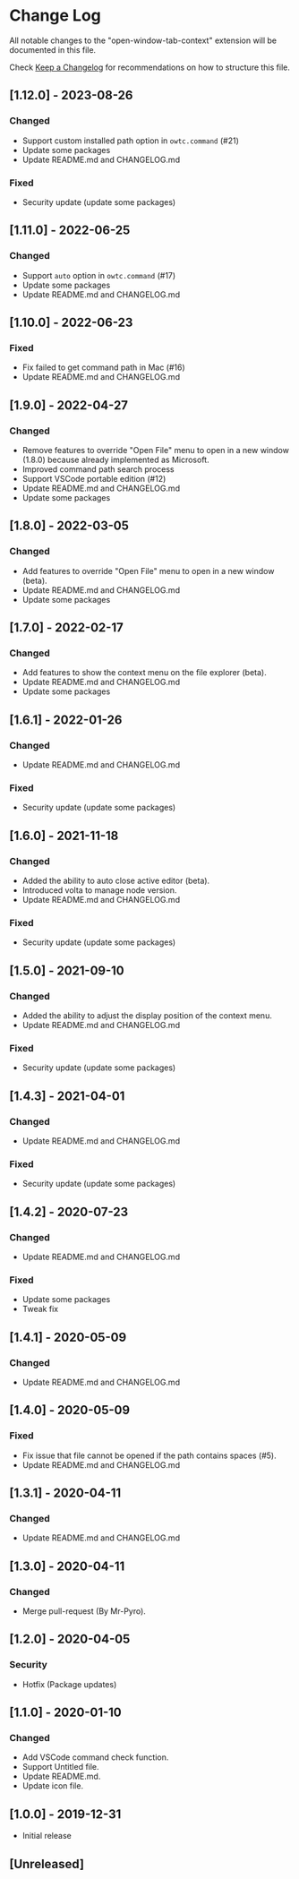 # Change Log

All notable changes to the "open-window-tab-context" extension will be documented in this file.

Check [Keep a Changelog](http://keepachangelog.com/) for recommendations on how to structure this file.

## [1.12.0] - 2023-08-26
### Changed
- Support custom installed path option in ```owtc.command``` (#21)
- Update some packages
- Update README.md and CHANGELOG.md
### Fixed
- Security update (update some packages)

## [1.11.0] - 2022-06-25
### Changed
- Support ```auto``` option in ```owtc.command``` (#17)
- Update some packages
- Update README.md and CHANGELOG.md

## [1.10.0] - 2022-06-23
### Fixed
- Fix failed to get command path in Mac (#16)
- Update README.md and CHANGELOG.md

## [1.9.0] - 2022-04-27
### Changed
- Remove features to override "Open File" menu to open in a new window (1.8.0) because already implemented as Microsoft.
- Improved command path search process
- Support VSCode portable edition (#12)
- Update README.md and CHANGELOG.md
- Update some packages

## [1.8.0] - 2022-03-05
### Changed
- Add features to override "Open File" menu to open in a new window (beta).
- Update README.md and CHANGELOG.md
- Update some packages

## [1.7.0] - 2022-02-17
### Changed
- Add features to show the context menu on the file explorer (beta).
- Update README.md and CHANGELOG.md
- Update some packages

## [1.6.1] - 2022-01-26
### Changed
- Update README.md and CHANGELOG.md
### Fixed
- Security update (update some packages)
 
## [1.6.0] - 2021-11-18
### Changed
- Added the ability to auto close active editor (beta).
- Introduced volta to manage node version.
- Update README.md and CHANGELOG.md
### Fixed
- Security update (update some packages)

## [1.5.0] - 2021-09-10
### Changed
- Added the ability to adjust the display position of the context menu.
- Update README.md and CHANGELOG.md
### Fixed
- Security update (update some packages)

## [1.4.3] - 2021-04-01
### Changed
- Update README.md and CHANGELOG.md
### Fixed
- Security update (update some packages)

## [1.4.2] - 2020-07-23
### Changed
- Update README.md and CHANGELOG.md
### Fixed
- Update some packages
- Tweak fix

## [1.4.1] - 2020-05-09
### Changed
- Update README.md and CHANGELOG.md

## [1.4.0] - 2020-05-09
### Fixed
- Fix issue that file cannot be opened if the path contains spaces (#5).
- Update README.md and CHANGELOG.md

## [1.3.1] - 2020-04-11
### Changed
- Update README.md and CHANGELOG.md

## [1.3.0] - 2020-04-11
### Changed
- Merge pull-request (By Mr-Pyro).

## [1.2.0] - 2020-04-05
### Security
- Hotfix (Package updates)

## [1.1.0] - 2020-01-10
### Changed
- Add VSCode command check function.
- Support Untitled file.
- Update README.md.
- Update icon file.

## [1.0.0] - 2019-12-31
- Initial release

## [Unreleased]